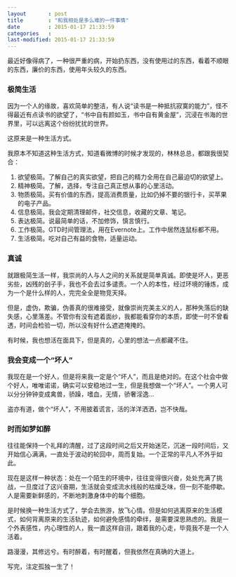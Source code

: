 ```yaml
---
layout       : post
title        : "和我相处是多么难的一件事情"
date         : 2015-01-17 21:33:59
categories   : 
last-modified: 2015-01-17 21:33:59
---
```

最近好像得病了，一种很严重的病，开始扔东西，没有使用过的东西，看着不顺眼的东西，廉价的东西，使用年头较久的东西。

### 极简生活

因为一个人的缘故，喜欢简单的整洁，有人说“读书是一种抵抗寂寞的能力”，怪不得最近有点读书的欲望了，“书中自有颜如玉，书中自有黄金屋”，沉浸在书海的世界里，可以远离这个纷纷扰扰的世界。

这原来是一种生活方式。

我原本不知道这种生活方式，知道看微博的时候才发现的，林林总总，都跟我很契合：
1. 欲望极简。了解自己的真实欲望，把自己的精力全用在自己最迫切的欲望上。
2. 精神极简。了解，选择，专注自己真正想从事的心里活动。
3. 物质极简。买有价值的东西，提高消费质量，比如仍掉不要的银行卡，买苹果的电子产品。
4. 信息极简。我会定期清理邮件，社交信息，收藏的文章、笔记。
5. 表达极简。说最简单的话，不加修饰，慎言慎行。
6. 工作极简。GTD时间管理法，用在Evernote上。工作中居然连鼠标都不用。
7. 生活极简。吃对自己有益的食物，适量运动。

### 真诚

就跟极简生活一样，我崇尚的人与人之间的关系就是简单真诚。即使是坏人，更恶劣些，凶残的刽子手，我也不会去过多谴责。一个人的本性，经过环境的锤炼，成为一个是什么样的人，完完全全是物竞天择。

但是，虚伪，欺骗，伪善真的很难接受，就像崇尚完美主义的人，那种失落后的缺失感，心里落差。不管你有没有遮着面纱，我都能看穿你的本质，即使一时不曾看透，时间会检验一切，所以没有好什么遮遮掩掩的。

有时候，我也想活在面具下，但是真的，心里的想法一点都藏不住。


### 我会变成一个“坏人”

我现在是一个好人，但是将来我一定是个“坏人”，而且是绝对的。在这个社会中做个好人，唯唯诺诺，确实可以安稳地过一生，但是我想做一个“坏人”。一个男人可以分分钟钟变成禽兽，骄躁，嗜血，无情，骄奢淫逸...

盗亦有道，做个“坏人”，不用披着谎言，活的洋洋洒洒，岂不快哉。

### 时而如梦如醉

往往能保持一个礼拜的清醒，过了这段时间之后又开始迷茫，沉迷一段时间后，又开始信心满满，一直处于波动的轮回中，周而复始。一个正常的平凡人不外乎如此。

现在是这样一种状态：处在一个陌生的环境中，往往变得很兴奋，处处充满了挑战，一旦度过了这兴奋期，生活就会变成流水线般的枯燥乏味，但一刻不能停歇。人是需要新鲜感的，不断地刺激身体中的每个细胞。

是时候换一种生活方式了，学会去旅游，放飞心情。但是如何逃离原来的生活模式，如何背离原来的生活轨迹，如何避免感情的牵绊，是需要深思熟虑的。我是一个外表感性，内心理性的人，我一直这样自诩，跟着我的心走，毕竟我不是一个人活着。

路漫漫，其修远兮。有时醉着，有时醒着，但我依然在真确的大道上。

写完，注定孤独一生了！





